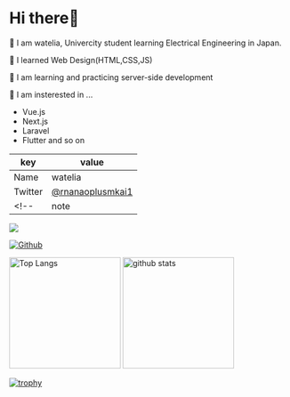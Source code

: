 # Hi there👋

🏫 I am watelia, Univercity student learning Electrical Engineering in Japan.

🌱 I learned Web Design(HTML,CSS,JS)

🌱 I am learning and practicing server-side development

👀 I am insterested in ...
   - Vue.js
   - Next.js
   - Laravel
   - Flutter and so on

|  key  |  value  |
| ---- | ---- |
|  Name  |  watelia  |
|  Twitter  |  [@rnanaoplusmkai1](https://twitter.com/rnanaoplusmkai1)  |  
<!-- |  note  |  [馬を被ったかいちょう](https://note.com/kaicho_of_on7) | -->

![](https://visitor-badge.laobi.icu/badge?page_id=watelia.watelia)

[![Github](https://img.shields.io/github/followers/watelia?label=Follow&style=social)](https://github.com/watelia)

<p align="left"> 
  <img alt="Top Langs" height="200px" src="https://github-readme-stats.vercel.app/api/top-langs/?username=watelia&layout=compact&show_icons=true&theme=tokyonight" />
  <img alt="github stats" height="200px" src="https://github-readme-stats.vercel.app/api?username=watelia&show_icons=true&theme=tokyonight" />
</p>

[![trophy](https://github-profile-trophy.vercel.app/?username=watelia&theme=tokyonight)](https://github.com/ryo-ma/github-profile-trophy)
